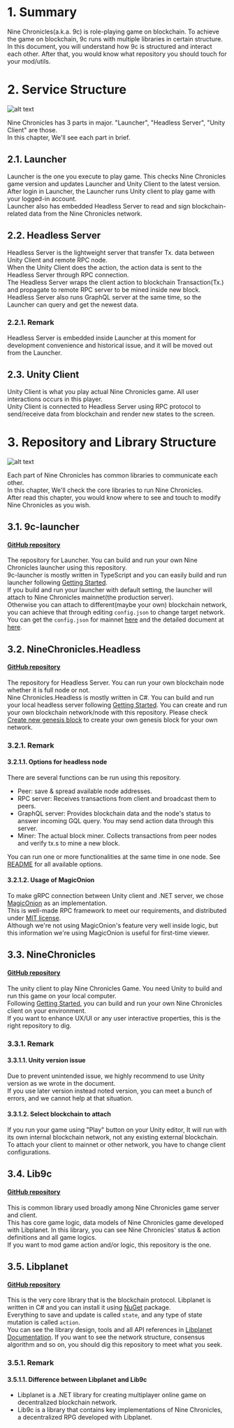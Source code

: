 # 1. Summary

Nine Chronicles(a.k.a. 9c) is role-playing game on blockchain. To achieve the game on blockchain, 9c runs with multiple libraries in certain structure.  
In this document, you will understand how 9c is structured and interact each other. After that, you would know what repository you should touch for your mod/utils.

# 2. Service Structure

![alt text](/images/en/forum-trunk/nine-chronicles-service-and-repository-structure/image.png)

Nine Chronicles has 3 parts in major. "Launcher", "Headless Server", "Unity Client" are those.  
In this chapter, We'll see each part in brief.

## 2.1. Launcher

Launcher is the one you execute to play game. This checks Nine Chronicles game version and updates Launcher and Unity Client to the latest version.  
After login in Launcher, the Launcher runs Unity client to play game with your logged-in account.  
Launcher also has embedded Headless Server to read and sign blockchain-related data from the Nine Chronicles network.

## 2.2. Headless Server

Headless Server is the lightweight server that transfer Tx. data between Unity Client and remote RPC node.  
When the Unity Client does the action, the action data is sent to the Headless Server through RPC connection.  
The Headless Server wraps the client action to blockchain Transaction(Tx.) and propagate to remote RPC server to be mined inside new block.  
Headless Server also runs GraphQL server at the same time, so the Launcher can query and get the newest data.

### 2.2.1. Remark

Headless Server is embedded inside Launcher at this moment for development convenience and historical issue, and it will be moved out from the Launcher.

## 2.3. Unity Client

Unity Client is what you play actual Nine Chronicles game. All user interactions occurs in this player.  
Unity Client is connected to Headless Server using RPC protocol to send/receive data from blockchain and render new states to the screen.

# 3. Repository and Library Structure

![alt text](/images/en/forum-trunk/nine-chronicles-service-and-repository-structure/image-1.png)

Each part of Nine Chronicles has common libraries to communicate each other.  
In this chapter, We'll check the core libraries to run Nine Chronicles.  
After read this chapter, you would know where to see and touch to modify Nine Chronicles as you wish.

## 3.1. 9c-launcher

#### [GitHub repository](https://github.com/planetarium/9c-launcher)

The repository for Launcher. You can build and run your own Nine Chronicles launcher using this repository.  
9c-launcher is mostly written in TypeScript and you can easily build and run launcher following [Getting Started](https://github.com/planetarium/9c-launcher/wiki/Getting-Started).  
If you build and run your launcher with default setting, the launcher will attach to Nine Chronicles mainnet(the production server).  
Otherwise you can attach to different(maybe your own) blockchain network, you can achieve that through editing `config.json` to change target network.
You can get the `config.json` for mainnet [here](https://download.nine-chronicles.com/9c-launcher-config.json) and the detailed document at [here](../the-structure-and-location-of-config-json.md).

## 3.2. NineChronicles.Headless

#### [GitHub repository](https://github.com/planetarium/NineChronicles.Headless)

The repository for Headless Server. You can run your own blockchain node whether it is full node or not.  
Nine Chronicles.Headless is mostly written in C#. You can build and run your local headless server following [Getting Started](https://github.com/planetarium/NineChronicles.Headless/wiki/Getting-Started).
You can create and run your own blockchain network/node with this repository. Please check [Create new genesis block](https://github.com/planetarium/NineChronicles.Headless/wiki/Create-new-genesis-block) to create your own genesis block for your own network.

### 3.2.1. Remark

#### 3.2.1.1. Options for headless node

There are several functions can be run using this repository.

- Peer: save & spread available node addresses.
- RPC server: Receives transactions from client and broadcast them to peers.
- GraphQL server: Provides blockchain data and the node's status to answer incoming GQL query. You may send action data through this server.
- Miner: The actual block miner. Collects transactions from peer nodes and verify tx.s to mine a new block.

You can run one or more functionalities at the same time in one node.
See [README](https://github.com/planetarium/NineChronicles.Headless/blob/main/README.md) for all available options.

#### 3.2.1.2. Usage of MagicOnion

To make gRPC connection between Unity client and .NET server, we chose [MagicOnion](https://cysharp.github.io/MagicOnion/) as an implementation.  
This is well-made RPC framework to meet our requirements, and distributed under [MIT license](https://opensource.org/licenses/MIT).  
Although we're not using MagicOnion's feature very well inside logic, but this information we're using MagicOnion is useful for first-time viewer.

## 3.3. NineChronicles

#### [GitHub repository](https://github.com/planetarium/NineChronicles)

The unity client to play Nine Chronicles Game. You need Unity to build and run this game on your local computer.  
Following [Getting Started](https://github.com/planetarium/NineChronicles/wiki/Get-Started), you can build and run your own Nine Chronicles client on your environment.  
If you want to enhance UX/UI or any user interactive properties, this is the right repository to dig.

### 3.3.1. Remark

#### 3.3.1.1. Unity version issue

Due to prevent unintended issue, we highly recommend to use Unity version as we wrote in the document.  
If you use later version instead noted version, you can meet a bunch of errors, and we cannot help at that situation.

#### 3.3.1.2. Select blockchain to attach

If you run your game using "Play" button on your Unity editor, It will run with its own internal blockchain network, not any existing external blockchain.  
To attach your client to mainnet or other network, you have to change client configurations.

## 3.4. Lib9c

#### [GitHub repository](https://github.com/planetarium/lib9c)

This is common library used broadly among Nine Chronicles game server and client.  
This has core game logic, data models of Nine Chronicles game developed with Libplanet.
In this library, you can see Nine Chronicles' status & action definitions and all game logics.  
If you want to mod game action and/or logic, this repository is the one.

## 3.5. Libplanet

#### [GitHub repository](https://github.com/planetarium/libplanet)

This is the very core library that is the blockchain protocol. Libplanet is written in C# and you can install it using [NuGet](https://www.nuget.org/packages/Libplanet/) package.  
Everything to save and update is called `state`, and any type of state mutation is called `action`.  
You can see the library design, tools and all API references in [Libplanet Documentation](https://docs.libplanet.io/).
If you want to see the network structure, consensus algorithm and so on, you should dig this repository to meet what you seek.

### 3.5.1. Remark

#### 3.5.1.1. Difference between Libplanet and Lib9c

- Libplanet is a .NET library for creating multiplayer online game on decentralized blockchain network.
- Lib9c is a library that contains key implementations of Nine Chronicles, a decentralized RPG developed with Libplanet.
